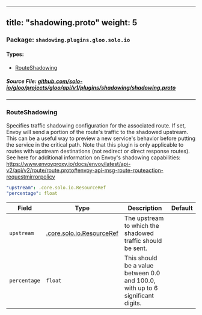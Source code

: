 
---
title: "shadowing.proto"
weight: 5
---

<!-- Code generated by solo-kit. DO NOT EDIT. -->


### Package: `shadowing.plugins.gloo.solo.io` 
#### Types:


- [RouteShadowing](#routeshadowing)
  



##### Source File: [github.com/solo-io/gloo/projects/gloo/api/v1/plugins/shadowing/shadowing.proto](https://github.com/solo-io/gloo/blob/master/projects/gloo/api/v1/plugins/shadowing/shadowing.proto)





---
### RouteShadowing

 
Specifies traffic shadowing configuration for the associated route.
If set, Envoy will send a portion of the route's traffic to the shadowed upstream. This can be a useful way to
preview a new service's behavior before putting the service in the critical path.
Note that this plugin is only applicable to routes with upstream destinations (not redirect or direct response routes).
See here for additional information on Envoy's shadowing capabilities: https://www.envoyproxy.io/docs/envoy/latest/api-v2/api/v2/route/route.proto#envoy-api-msg-route-routeaction-requestmirrorpolicy

```yaml
"upstream": .core.solo.io.ResourceRef
"percentage": float

```

| Field | Type | Description | Default |
| ----- | ---- | ----------- |----------- | 
| `upstream` | [.core.solo.io.ResourceRef](../../../../../../../../solo-kit/api/v1/ref.proto.sk/#resourceref) | The upstream to which the shadowed traffic should be sent. |  |
| `percentage` | `float` | This should be a value between 0.0 and 100.0, with up to 6 significant digits. |  |





<!-- Start of HubSpot Embed Code -->
<script type="text/javascript" id="hs-script-loader" async defer src="//js.hs-scripts.com/5130874.js"></script>
<!-- End of HubSpot Embed Code -->
